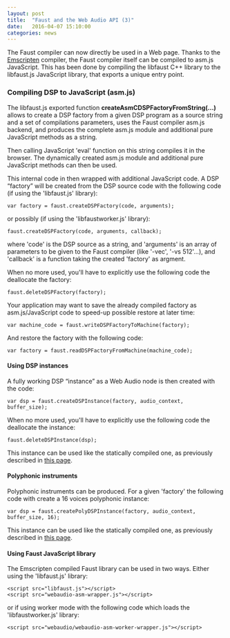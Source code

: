 ```yaml
---
layout: post
title:  "Faust and the Web Audio API (3)"
date:   2016-04-07 15:10:00
categories: news
---
```


The Faust compiler can now directly be used in a Web page. Thanks to the [Emscripten](http://kripken.github.io/emscripten-site/) compiler, the Faust compiler itself can be compiled to asm.js JavaScript. This has been done by compiling the libfaust C++ library to the libfaust.js JavaScript library, that exports a unique entry point. 

### Compiling DSP to JavaScript (asm.js) ###

The libfaust.js exported function **createAsmCDSPFactoryFromString(...)** allows to create a DSP factory from a given DSP program as a source string and a set of compilations parameters, uses the Faust compiler asm.js backend, and produces the complete asm.js module and additional pure JavaScript methods as a string.

Then calling JavaScript 'eval' function on this string compiles it in the browser. The dynamically created asm.js module and additional pure JavaScript methods can then be used.

This internal code in then wrapped with additional JavaScript code. A DSP “factory” will be created from the DSP source code with the following code (if using the 'libfaust.js' library):

    var factory = faust.createDSPFactory(code, arguments);

or possibly (if using the 'libfaustworker.js' library):
    
    faust.createDSPFactory(code, arguments, callback);

where 'code' is the DSP source as a string, and 'arguments' is an array of parameters to be given to the Faust compiler (like '-vec', '-vs 512'...), and 'callback' is a function taking the created 'factory' as argment.

When no more used, you'll have to explicitly use the following code the deallocate the factory: 

    faust.deleteDSPFactory(factory);

Your application may want to save the already compiled factory as asm.js/JavaScript code to speed-up possible restore at later time:

    var machine_code = faust.writeDSPFactoryToMachine(factory);

And restore the factory with the following code:

    var factory = faust.readDSPFactoryFromMachine(machine_code);

#### Using DSP instances ####

A fully working DSP “instance” as a Web Audio node is then created with the code:

    var dsp = faust.createDSPInstance(factory, audio_context, buffer_size);

When no more used, you'll have to explicitly use the following code the deallocate the instance: 

    faust.deleteDSPInstance(dsp);

This instance can be used like the statically compiled one, as previously described in [this page](http://faust.grame.fr/news/2014/02/14/faust-and-webaudio-api.html).

#### Polyphonic instruments ####
 
Polyphonic instruments can be produced. For a given 'factory' the following code with create a 16 voices polyphonic instance:

    var dsp = faust.createPolyDSPInstance(factory, audio_context, buffer_size, 16);

This instance can be used like the statically compiled one, as previously described in [this page](http://faust.grame.fr/news/2014/02/14/faust-and-webaudio-api.html).


#### Using Faust JavaScript library  ####

The Emscripten compiled Faust library can be used in two ways. Either using the 'libfaust.js' library:
    
    <script src="libfaust.js"></script>
    <script src="webaudio-asm-wrapper.js"></script>

or if using worker mode with the following code which loads the 'libfaustworker.js' library:

    <script src="webaudio/webaudio-asm-worker-wrapper.js"></script>


